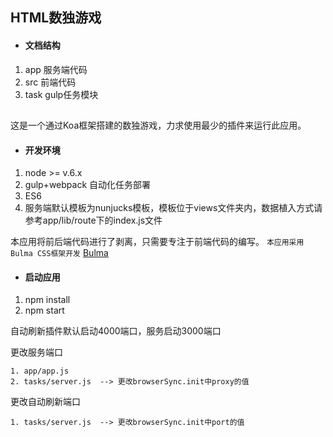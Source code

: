 ## HTML数独游戏

* #### 文档结构   

1. app 服务端代码
2. src   前端代码
3. task   gulp任务模块

##

这是一个通过Koa框架搭建的数独游戏，力求使用最少的插件来运行此应用。

* #### 开发环境  

1. node >= v.6.x
2. gulp+webpack 自动化任务部署
3. ES6
4. 服务端默认模板为nunjucks模板，模板位于views文件夹内，数据植入方式请参考app/lib/route下的index.js文件

本应用将前后端代码进行了剥离，只需要专注于前端代码的编写。
`本应用采用Bulma CSS框架开发`
[Bulma](https://bulma.io/)


* #### 启动应用 

1. npm install
2. npm start

自动刷新插件默认启动4000端口，服务启动3000端口

更改服务端口
```
1. app/app.js
2. tasks/server.js  --> 更改browserSync.init中proxy的值   
```

更改自动刷新端口
```
1. tasks/server.js  --> 更改browserSync.init中port的值   
```
